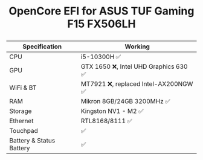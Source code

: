 <h1 # Hackintosh-OpenCore-ASUS-FX506LH <p align="center">

<p align="center"> OpenCore EFI for ASUS TUF Gaming F15 FX506LH

<h3 ### macOS Ventura <p align="center">

Specification | Working
------------- | -------------
CPU  | i5-10300H ✅
GPU  | GTX 1650 ❌, Intel UHD Graphics 630 ✅
WiFi & BT  | MT7921 ❌, replaced Intel-AX200NGW ✅
RAM  | Mikron 8GB/24GB 3200MHz ✅
Storage  | Kingston NV1 - M2 ✅
Ethernet  | RTL8168/8111 ✅
Touchpad  |  ✅
Battery & Status Battery | ✅
